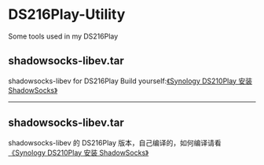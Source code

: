 # DS216Play-Utility
Some tools used in my DS216Play

## shadowsocks-libev.tar
shadowsocks-libev for DS216Play 
Build yourself:[《Synology DS210Play 安装 ShadowSocks》](https://tinyx.me/post/NAS-Shadowsocks/)


---

## shadowsocks-libev.tar
shadowsocks-libev 的 DS216Play 版本，自己编译的，如何编译请看[《Synology DS210Play 安装 ShadowSocks》](https://tinyx.me/post/NAS-Shadowsocks/)

